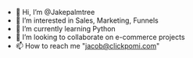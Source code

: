 - 👋 Hi, I’m @Jakepalmtree
- 👀 I’m interested in Sales, Marketing, Funnels
- 🌱 I’m currently learning Python
- 💞️ I’m looking to collaborate on e-commerce projects
- 📫 How to reach me "jacob@clickpomi.com"

<!---
Jakepalmtree/Jakepalmtree is a ✨ special ✨ repository because its `README.md` (this file) appears on your GitHub profile.
You can click the Preview link to take a look at your changes.
--->
